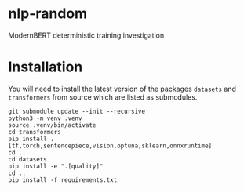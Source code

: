 # nlp-random
ModernBERT deterministic training investigation

# Installation
You will need to install the latest version of the packages `datasets` and `transformers` from source which are listed as submodules.

```
git submodule update --init --recursive
python3 -m venv .venv
source .venv/bin/activate
cd transformers
pip install .[tf,torch,sentencepiece,vision,optuna,sklearn,onnxruntime]
cd ..
cd datasets
pip install -e ".[quality]"
cd ..
pip install -f requirements.txt
```


